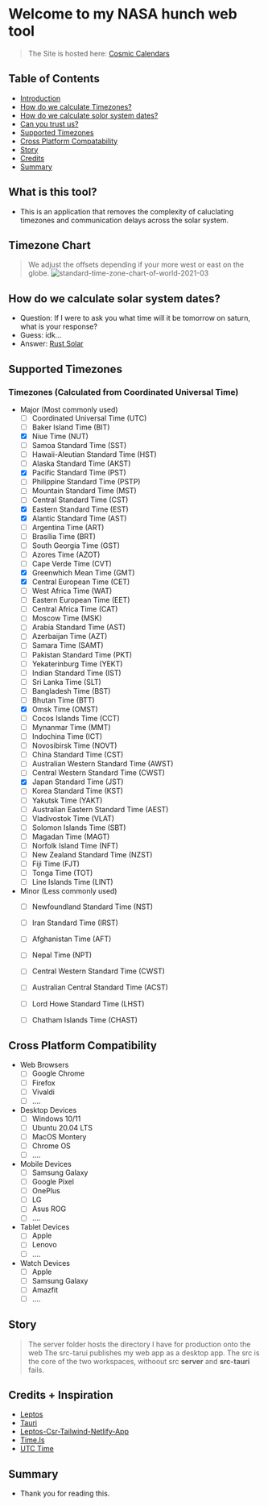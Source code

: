 # Welcome to my NASA hunch web tool 
> The Site is hosted here: [Cosmic Calendars](https://zone.shuttleapp.rs)

## Table of Contents

  * [Introduction](#what-is-this-tool)
  * [How do we calculate Timezones?](#timezone-chart)
  * [How do we calculate solor system dates?](#how-do-we-calculate-solar-system-dates)
  * [Can you trust us?](#can-you-trust-us)
  * [Supported Timezones](#supported-timezones)
  * [Cross Platform Compatability](#cross-platform-compatibility)
  * [Story](#story)
  * [Credits](#credits-+-inspiration)
  * [Summary](#summary)


## What is this tool?
* This is an application that removes the complexity of caluclating timezones and communication delays across the solar system.

## Timezone Chart
> We adjust the offsets depending if your more west or east on the globe.
![standard-time-zone-chart-of-world-2021-03](https://github.com/ethanAthompson/cosmic_calendar/assets/140981795/f1b35bfa-a0f2-4f37-91f4-cbe4f5e547c5)

## How do we calculate solar system dates? 
* Question: If I were to ask you what time will it be tomorrow on saturn, what is your response? 
* Guess: idk...
* Answer: [Rust Solar](https://github.com/ethanAthompson/rust_solar)

## Supported Timezones

### Timezones (Calculated from Coordinated Universal Time)
  - Major (Most commonly used)
    - [ ] Coordinated Universal Time (UTC)
    - [ ] Baker Island Time (BIT)
    - [x] Niue Time (NUT)
    - [ ] Samoa Standard Time (SST)
    - [ ] Hawaii-Aleutian Standard Time (HST)
    - [ ] Alaska Standard Time (AKST)
    - [x] Pacific Standard Time (PST)
    - [ ] Philippine Standard Time (PSTP)
    - [ ] Mountain Standard Time (MST)
    - [ ] Central Standard Time (CST)
    - [x] Eastern Standard Time (EST)
    - [x] Alantic Standard Time (AST)
    - [ ] Argentina Time (ART)
    - [ ] Brasília Time (BRT)
    - [ ] South Georgia Time (GST)
    - [ ] Azores Time (AZOT)
    - [ ] Cape Verde Time (CVT)
    - [x] Greenwhich Mean Time (GMT)
    - [x] Central European Time (CET)
    - [ ] West Africa Time (WAT)
    - [ ] Eastern European Time (EET)
    - [ ] Central Africa Time (CAT)
    - [ ] Moscow Time (MSK)
    - [ ] Arabia Standard Time (AST)
    - [ ] Azerbaijan Time (AZT)
    - [ ] Samara Time (SAMT)
    - [ ] Pakistan Standard Time (PKT)
    - [ ] Yekaterinburg Time (YEKT)
    - [ ] Indian Standard Time (IST)
    - [ ] Sri Lanka Time (SLT)
    - [ ] Bangladesh Time (BST)
    - [ ] Bhutan Time (BTT)
    - [x] Omsk Time (OMST)
    - [ ] Cocos Islands Time (CCT)
    - [ ] Mynanmar Time (MMT)
    - [ ] Indochina Time (ICT)
    - [ ] Novosibirsk Time (NOVT)
    - [ ] China Standard Time (CST)
    - [ ] Australian Western Standard Time (AWST)
    - [ ] Central Western Standard Time (CWST)
    - [x] Japan Standard Time (JST)
    - [ ] Korea Standard Time (KST)
    - [ ] Yakutsk Time (YAKT)
    - [ ] Australian Eastern Standard Time (AEST)
    - [ ] Vladivostok Time (VLAT)
    - [ ] Solomon Islands Time (SBT)
    - [ ] Magadan Time (MAGT)
    - [ ] Norfolk Island Time (NFT)
    - [ ] New Zealand Standard Time (NZST)
    - [ ] Fiji Time (FJT)
    - [ ] Tonga Time (TOT)
    - [ ] Line Islands Time (LINT)

  - Minor (Less commonly used)
    - [ ] Newfoundland Standard Time (NST)
    - [ ] Iran Standard Time (IRST)
    - [ ] Afghanistan Time (AFT)
    - [ ] Nepal Time (NPT)
    - [ ] Central Western Standard Time (CWST)
    - [ ] Australian Central Standard Time (ACST)
    - [ ] Lord Howe Standard Time (LHST)
    - [ ] Chatham Islands Time (CHAST)
    

## Cross Platform Compatibility

- Web Browsers
  - [ ] Google Chrome
  - [ ] Firefox
  - [ ] Vivaldi
  - [ ] ....

- Desktop Devices
  - [ ] Windows 10/11
  <!-- You need to build on app on windows for window devices; linker, mscv, etc.. -->
  - [ ] Ubuntu 20.04 LTS
  - [ ] MacOS Montery
  - [ ] Chrome OS
  - [ ] ....

- Mobile Devices
  - [ ] Samsung Galaxy
  - [ ] Google Pixel
  - [ ] OnePlus
  - [ ] LG
  - [ ] Asus ROG
  - [ ] ....

- Tablet Devices
  - [ ] Apple
  - [ ] Lenovo
  - [ ] ....

- Watch Devices
  - [ ] Apple
  - [ ] Samsung Galaxy
  - [ ] Amazfit
  - [ ] ....

## Story
> The server folder hosts the directory I have for production onto the web
> The src-tarui publishes my web app as a desktop app.
> The src is the core of the two workspaces, withoout src **server** and **src-tauri** fails.

## Credits + Inspiration
* [Leptos](https://leptos.dev/) 
* [Tauri](https://tauri.app/)
* [Leptos-Csr-Tailwind-Netlify-App](https://leptos-csr-tailwind.netlify.app/)
* [Time.Is](https://time.is/)
* [UTC Time](https://www.utctime.net/)

## Summary
*  Thank you for reading this.
